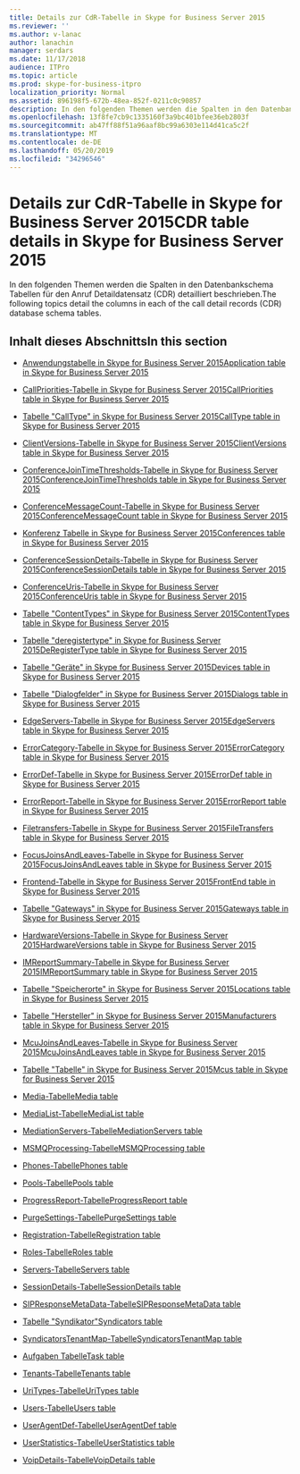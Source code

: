 ```yaml
---
title: Details zur CdR-Tabelle in Skype for Business Server 2015
ms.reviewer: ''
ms.author: v-lanac
author: lanachin
manager: serdars
ms.date: 11/17/2018
audience: ITPro
ms.topic: article
ms.prod: skype-for-business-itpro
localization_priority: Normal
ms.assetid: 896198f5-672b-48ea-852f-0211c0c90857
description: In den folgenden Themen werden die Spalten in den Datenbankschema Tabellen für den Anruf Detaildatensatz (CDR) detailliert beschrieben.
ms.openlocfilehash: 13f8fe7cb9c1335160f3a9bc401bfee36eb2803f
ms.sourcegitcommit: ab47ff88f51a96aaf8bc99a6303e114d41ca5c2f
ms.translationtype: MT
ms.contentlocale: de-DE
ms.lasthandoff: 05/20/2019
ms.locfileid: "34296546"
---
```

# <a name="cdr-table-details-in-skype-for-business-server-2015"></a><span data-ttu-id="714df-103">Details zur CdR-Tabelle in Skype for Business Server 2015</span><span class="sxs-lookup"><span data-stu-id="714df-103">CDR table details in Skype for Business Server 2015</span></span>
 
<span data-ttu-id="714df-104">In den folgenden Themen werden die Spalten in den Datenbankschema Tabellen für den Anruf Detaildatensatz (CDR) detailliert beschrieben.</span><span class="sxs-lookup"><span data-stu-id="714df-104">The following topics detail the columns in each of the call detail records (CDR) database schema tables.</span></span>
  
## <a name="in-this-section"></a><span data-ttu-id="714df-105">Inhalt dieses Abschnitts</span><span class="sxs-lookup"><span data-stu-id="714df-105">In this section</span></span>

- [<span data-ttu-id="714df-106">Anwendungstabelle in Skype for Business Server 2015</span><span class="sxs-lookup"><span data-stu-id="714df-106">Application table in Skype for Business Server 2015</span></span>](application.md)
    
- [<span data-ttu-id="714df-107">CallPriorities-Tabelle in Skype for Business Server 2015</span><span class="sxs-lookup"><span data-stu-id="714df-107">CallPriorities table in Skype for Business Server 2015</span></span>](callpriorities.md)
    
- [<span data-ttu-id="714df-108">Tabelle "CallType" in Skype for Business Server 2015</span><span class="sxs-lookup"><span data-stu-id="714df-108">CallType table in Skype for Business Server 2015</span></span>](calltype.md)
    
- [<span data-ttu-id="714df-109">ClientVersions-Tabelle in Skype for Business Server 2015</span><span class="sxs-lookup"><span data-stu-id="714df-109">ClientVersions table in Skype for Business Server 2015</span></span>](clientversions.md)
    
- [<span data-ttu-id="714df-110">ConferenceJoinTimeThresholds-Tabelle in Skype for Business Server 2015</span><span class="sxs-lookup"><span data-stu-id="714df-110">ConferenceJoinTimeThresholds table in Skype for Business Server 2015</span></span>](conferencejointimethresholds.md)
    
- [<span data-ttu-id="714df-111">ConferenceMessageCount-Tabelle in Skype for Business Server 2015</span><span class="sxs-lookup"><span data-stu-id="714df-111">ConferenceMessageCount table in Skype for Business Server 2015</span></span>](conferencemessagecount.md)
    
- [<span data-ttu-id="714df-112">Konferenz Tabelle in Skype for Business Server 2015</span><span class="sxs-lookup"><span data-stu-id="714df-112">Conferences table in Skype for Business Server 2015</span></span>](conferences.md)
    
- [<span data-ttu-id="714df-113">ConferenceSessionDetails-Tabelle in Skype for Business Server 2015</span><span class="sxs-lookup"><span data-stu-id="714df-113">ConferenceSessionDetails table in Skype for Business Server 2015</span></span>](conferencesessiondetails-0.md)
    
- [<span data-ttu-id="714df-114">ConferenceUris-Tabelle in Skype for Business Server 2015</span><span class="sxs-lookup"><span data-stu-id="714df-114">ConferenceUris table in Skype for Business Server 2015</span></span>](conferenceuris.md)
    
- [<span data-ttu-id="714df-115">Tabelle "ContentTypes" in Skype for Business Server 2015</span><span class="sxs-lookup"><span data-stu-id="714df-115">ContentTypes table in Skype for Business Server 2015</span></span>](contenttypes.md)
    
- [<span data-ttu-id="714df-116">Tabelle "deregistertype" in Skype for Business Server 2015</span><span class="sxs-lookup"><span data-stu-id="714df-116">DeRegisterType table in Skype for Business Server 2015</span></span>](deregistertype.md)
    
- [<span data-ttu-id="714df-117">Tabelle "Geräte" in Skype for Business Server 2015</span><span class="sxs-lookup"><span data-stu-id="714df-117">Devices table in Skype for Business Server 2015</span></span>](devices.md)
    
- [<span data-ttu-id="714df-118">Tabelle "Dialogfelder" in Skype for Business Server 2015</span><span class="sxs-lookup"><span data-stu-id="714df-118">Dialogs table in Skype for Business Server 2015</span></span>](dialogs.md)
    
- [<span data-ttu-id="714df-119">EdgeServers-Tabelle in Skype for Business Server 2015</span><span class="sxs-lookup"><span data-stu-id="714df-119">EdgeServers table in Skype for Business Server 2015</span></span>](edgeservers.md)
    
- [<span data-ttu-id="714df-120">ErrorCategory-Tabelle in Skype for Business Server 2015</span><span class="sxs-lookup"><span data-stu-id="714df-120">ErrorCategory table in Skype for Business Server 2015</span></span>](errorcategory.md)
    
- [<span data-ttu-id="714df-121">ErrorDef-Tabelle in Skype for Business Server 2015</span><span class="sxs-lookup"><span data-stu-id="714df-121">ErrorDef table in Skype for Business Server 2015</span></span>](errordef.md)
    
- [<span data-ttu-id="714df-122">ErrorReport-Tabelle in Skype for Business Server 2015</span><span class="sxs-lookup"><span data-stu-id="714df-122">ErrorReport table in Skype for Business Server 2015</span></span>](errorreport.md)
    
- [<span data-ttu-id="714df-123">Filetransfers-Tabelle in Skype for Business Server 2015</span><span class="sxs-lookup"><span data-stu-id="714df-123">FileTransfers table in Skype for Business Server 2015</span></span>](filetransfers-0.md)
    
- [<span data-ttu-id="714df-124">FocusJoinsAndLeaves-Tabelle in Skype for Business Server 2015</span><span class="sxs-lookup"><span data-stu-id="714df-124">FocusJoinsAndLeaves table in Skype for Business Server 2015</span></span>](focusjoinsandleaves.md)
    
- [<span data-ttu-id="714df-125">Frontend-Tabelle in Skype for Business Server 2015</span><span class="sxs-lookup"><span data-stu-id="714df-125">FrontEnd table in Skype for Business Server 2015</span></span>](frontend.md)
    
- [<span data-ttu-id="714df-126">Tabelle "Gateways" in Skype for Business Server 2015</span><span class="sxs-lookup"><span data-stu-id="714df-126">Gateways table in Skype for Business Server 2015</span></span>](gateways.md)
    
- [<span data-ttu-id="714df-127">HardwareVersions-Tabelle in Skype for Business Server 2015</span><span class="sxs-lookup"><span data-stu-id="714df-127">HardwareVersions table in Skype for Business Server 2015</span></span>](hardwareversions.md)
    
- [<span data-ttu-id="714df-128">IMReportSummary-Tabelle in Skype for Business Server 2015</span><span class="sxs-lookup"><span data-stu-id="714df-128">IMReportSummary table in Skype for Business Server 2015</span></span>](imreportsummary.md)
    
- [<span data-ttu-id="714df-129">Tabelle "Speicherorte" in Skype for Business Server 2015</span><span class="sxs-lookup"><span data-stu-id="714df-129">Locations table in Skype for Business Server 2015</span></span>](locations.md)
    
- [<span data-ttu-id="714df-130">Tabelle "Hersteller" in Skype for Business Server 2015</span><span class="sxs-lookup"><span data-stu-id="714df-130">Manufacturers table in Skype for Business Server 2015</span></span>](manufacturers.md)
    
- [<span data-ttu-id="714df-131">McuJoinsAndLeaves-Tabelle in Skype for Business Server 2015</span><span class="sxs-lookup"><span data-stu-id="714df-131">McuJoinsAndLeaves table in Skype for Business Server 2015</span></span>](mcujoinsandleaves.md)
    
- [<span data-ttu-id="714df-132">Tabelle "Tabelle" in Skype for Business Server 2015</span><span class="sxs-lookup"><span data-stu-id="714df-132">Mcus table in Skype for Business Server 2015</span></span>](mcus.md)
    
- [<span data-ttu-id="714df-133">Media-Tabelle</span><span class="sxs-lookup"><span data-stu-id="714df-133">Media table</span></span>](media.md)
    
- [<span data-ttu-id="714df-134">MediaList-Tabelle</span><span class="sxs-lookup"><span data-stu-id="714df-134">MediaList table</span></span>](medialist.md)
    
- [<span data-ttu-id="714df-135">MediationServers-Tabelle</span><span class="sxs-lookup"><span data-stu-id="714df-135">MediationServers table</span></span>](mediationservers.md)
    
- [<span data-ttu-id="714df-136">MSMQProcessing-Tabelle</span><span class="sxs-lookup"><span data-stu-id="714df-136">MSMQProcessing table</span></span>](msmqprocessing.md)
    
- [<span data-ttu-id="714df-137">Phones-Tabelle</span><span class="sxs-lookup"><span data-stu-id="714df-137">Phones table</span></span>](phones.md)
    
- [<span data-ttu-id="714df-138">Pools-Tabelle</span><span class="sxs-lookup"><span data-stu-id="714df-138">Pools table</span></span>](pools.md)
    
- [<span data-ttu-id="714df-139">ProgressReport-Tabelle</span><span class="sxs-lookup"><span data-stu-id="714df-139">ProgressReport table</span></span>](progressreport.md)
    
- [<span data-ttu-id="714df-140">PurgeSettings-Tabelle</span><span class="sxs-lookup"><span data-stu-id="714df-140">PurgeSettings table</span></span>](purgesettings.md)
    
- [<span data-ttu-id="714df-141">Registration-Tabelle</span><span class="sxs-lookup"><span data-stu-id="714df-141">Registration table</span></span>](registration.md)
    
- [<span data-ttu-id="714df-142">Roles-Tabelle</span><span class="sxs-lookup"><span data-stu-id="714df-142">Roles table</span></span>](roles.md)
    
- [<span data-ttu-id="714df-143">Servers-Tabelle</span><span class="sxs-lookup"><span data-stu-id="714df-143">Servers table</span></span>](servers.md)
    
- [<span data-ttu-id="714df-144">SessionDetails-Tabelle</span><span class="sxs-lookup"><span data-stu-id="714df-144">SessionDetails table</span></span>](sessiondetails.md)
    
- [<span data-ttu-id="714df-145">SIPResponseMetaData-Tabelle</span><span class="sxs-lookup"><span data-stu-id="714df-145">SIPResponseMetaData table</span></span>](sipresponsemetadata.md)
    
- [<span data-ttu-id="714df-146">Tabelle "Syndikator"</span><span class="sxs-lookup"><span data-stu-id="714df-146">Syndicators table</span></span>](syndicators.md)
    
- [<span data-ttu-id="714df-147">SyndicatorsTenantMap-Tabelle</span><span class="sxs-lookup"><span data-stu-id="714df-147">SyndicatorsTenantMap table</span></span>](syndicatorstenantmap.md)
    
- [<span data-ttu-id="714df-148">Aufgaben Tabelle</span><span class="sxs-lookup"><span data-stu-id="714df-148">Task table</span></span>](task.md)
    
- [<span data-ttu-id="714df-149">Tenants-Tabelle</span><span class="sxs-lookup"><span data-stu-id="714df-149">Tenants table</span></span>](tenants.md)
    
- [<span data-ttu-id="714df-150">UriTypes-Tabelle</span><span class="sxs-lookup"><span data-stu-id="714df-150">UriTypes table</span></span>](uritypes.md)
    
- [<span data-ttu-id="714df-151">Users-Tabelle</span><span class="sxs-lookup"><span data-stu-id="714df-151">Users table</span></span>](users.md)
    
- [<span data-ttu-id="714df-152">UserAgentDef-Tabelle</span><span class="sxs-lookup"><span data-stu-id="714df-152">UserAgentDef table</span></span>](useragentdef.md)
    
- [<span data-ttu-id="714df-153">UserStatistics-Tabelle</span><span class="sxs-lookup"><span data-stu-id="714df-153">UserStatistics table</span></span>](userstatistics.md)
    
- [<span data-ttu-id="714df-154">VoipDetails-Tabelle</span><span class="sxs-lookup"><span data-stu-id="714df-154">VoipDetails table</span></span>](voipdetails-0.md)
    

